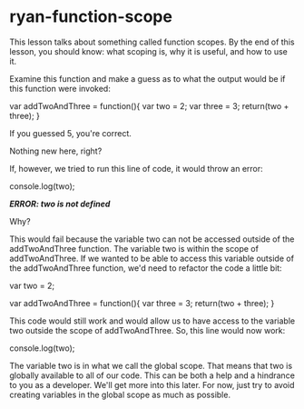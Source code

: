 # ryan-function-scope

This lesson talks about something called function scopes. By the end of this lesson, you should know: what scoping is, why it is useful, and how to use it.

Examine this function and make a guess as to what the output would be if this function were invoked:

var addTwoAndThree = function(){
  var two = 2;
  var three = 3;
  return(two + three);
}

If you guessed 5, you're correct. 

Nothing new here, right?

If, however, we tried to run this line of code, it would throw an error:

console.log(two);

***ERROR: two is not defined***

Why? 

This would fail because the variable two can not be accessed outside of the addTwoAndThree function. The variable two is within the scope of addTwoAndThree. If we wanted to be able to access this variable outside of the addTwoAndThree function, we'd need to refactor the code a little bit:

var two = 2;

var addTwoAndThree = function(){
  var three = 3;
  return(two + three);
}

This code would still work and would allow us to have access to the variable two outside the scope of addTwoAndThree. 
So, this line would now work:

console.log(two);

The variable two is in what we call the global scope. That means that two is globally available to all of our code.
This can be both a help and a hindrance to you as a developer. We'll get more into this later. For now, just try to avoid creating variables in the global scope as much as possible.
